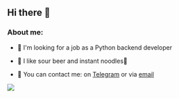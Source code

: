 ## Hi there 👋

### About me:

- 👀 I'm looking for a job as a Python backend developer

- 🍺 I like sour beer and instant noodles🍜

- 📲 You can contact me: on [Telegram](https://t.me/gandranna) or
                        via [email](mailto:praskovia.gandrabura@ya.ru)

![](https://komarev.com/ghpvc/?username=GandraNNA)
